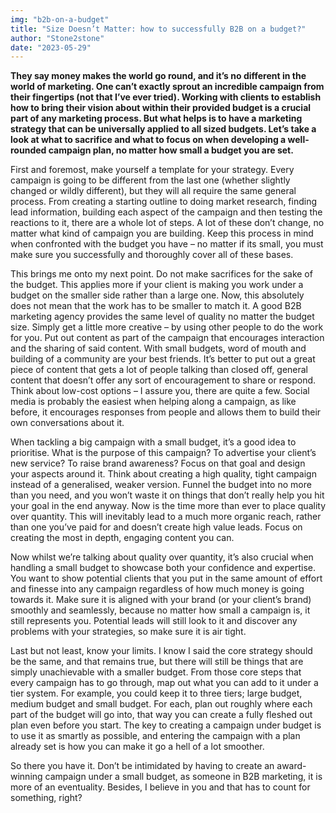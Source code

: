 ```yaml
---
img: "b2b-on-a-budget"
title: "Size Doesn’t Matter: how to successfully B2B on a budget?"
author: "Stone2stone"
date: "2023-05-29"
---
```


**They say money makes the world go round, and it’s no different in the world of marketing. One can’t exactly sprout an incredible campaign from their fingertips (not that I’ve ever tried). Working with clients to establish how to bring their vision about within their provided budget is a crucial part of any marketing process. But what helps is to have a marketing strategy that can be universally applied to all sized budgets. Let’s take a look at what to sacrifice and what to focus on when developing a well-rounded campaign plan, no matter how small a budget you are set.**

First and foremost, make yourself a template for your strategy. Every campaign is going to be different from the last one (whether slightly changed or wildly different), but they will all require the same general process. From creating a starting outline to doing market research, finding lead information, building each aspect of the campaign and then testing the reactions to it, there are a whole lot of steps. A lot of these don’t change, no matter what kind of campaign you are building. Keep this process in mind when confronted with the budget you have – no matter if its small, you must make sure you successfully and thoroughly cover all of these bases.

This brings me onto my next point. Do not make sacrifices for the sake of the budget. This applies more if your client is making you work under a budget on the smaller side rather than a large one. Now, this absolutely does not mean that the work has to be smaller to match it. A good B2B marketing agency provides the same level of quality no matter the budget size. Simply get a little more creative – by using other people to do the work for you. Put out content as part of the campaign that encourages interaction and the sharing of said content. With small budgets, word of mouth and building of a community are your best friends. It’s better to put out a great piece of content that gets a lot of people talking than closed off, general content that doesn’t offer any sort of encouragement to share or respond. Think about low-cost options – I assure you, there are quite a few. Social media is probably the easiest when helping along a campaign, as like before, it encourages responses from people and allows them to build their own conversations about it.

When tackling a big campaign with a small budget, it’s a good idea to prioritise. What is the purpose of this campaign? To advertise your client’s new service? To raise brand awareness? Focus on that goal and design your aspects around it. Think about creating a high quality, tight campaign instead of a generalised, weaker version. Funnel the budget into no more than you need, and you won’t waste it on things that don’t really help you hit your goal in the end anyway. Now is the time more than ever to place quality over quantity. This will inevitably lead to a much more organic reach, rather than one you’ve paid for and doesn’t create high value leads. Focus on creating the most in depth, engaging content you can.

Now whilst we’re talking about quality over quantity, it’s also crucial when handling a small budget to showcase both your confidence and expertise. You want to show potential clients that you put in the same amount of effort and finesse into any campaign regardless of how much money is going towards it. Make sure it is aligned with your brand (or your client’s brand) smoothly and seamlessly, because no matter how small a campaign is, it still represents you. Potential leads will still look to it and discover any problems with your strategies, so make sure it is air tight.

Last but not least, know your limits. I know I said the core strategy should be the same, and that remains true, but there will still be things that are simply unachievable with a smaller budget. From those core steps that every campaign has to go through, map out what you can add to it under a tier system. For example, you could keep it to three tiers; large budget, medium budget and small budget. For each, plan out roughly where each part of the budget will go into, that way you can create a fully fleshed out plan even before you start. The key to creating a campaign under budget is to use it as smartly as possible, and entering the campaign with a plan already set is how you can make it go a hell of a lot smoother.

So there you have it. Don’t be intimidated by having to create an award-winning campaign under a small budget, as someone in B2B marketing, it is more of an eventuality. Besides, I believe in you and that has to count for something, right?
